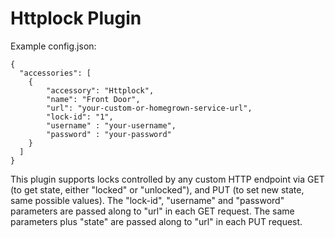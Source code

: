 # Httplock Plugin

Example config.json:

    {
      "accessories": [
        {
            "accessory": "Httplock",
            "name": "Front Door",
            "url": "your-custom-or-homegrown-service-url",
			"lock-id": "1",
            "username" : "your-username",
			"password" : "your-password"
        }
      ]
    }

This plugin supports locks controlled by any custom HTTP endpoint via GET (to get state, either "locked" or "unlocked"), and PUT (to set new state, same possible values). The "lock-id", "username" and "password" parameters are passed along to "url" in each GET request. The same parameters plus "state" are passed along to "url" in each PUT request.